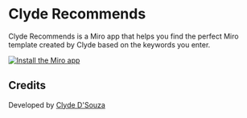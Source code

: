 # Clyde Recommends

Clyde Recommends is a Miro app that helps you find the perfect Miro template created by Clyde based on the keywords you enter.

[![Install the Miro app](https://img.shields.io/badge/Install%20the%20app-ffdd33?style=for-the-badge&logo=miro&logoColor=white&label=Miro)](https://miro.com/app-install/?response_type=code&client_id=3458764592417584019&redirect_uri=%2Fapp-install%2Fconfirm%2F)

## Credits

Developed by [Clyde D'Souza](https://clydedsouza.net/)
